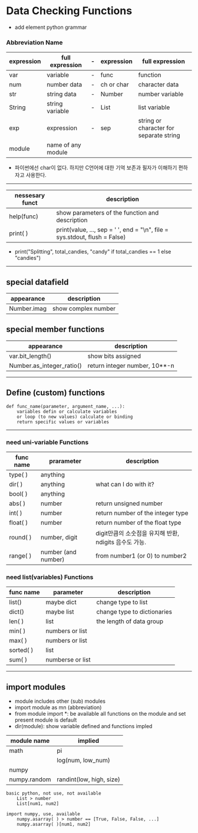 # Data Checking Functions

- add element python grammar

### Abbreviation Name

| expression | full expression    |  -  | expression | full expression                         |
| ---------- | ------------------ | :-: | ---------- | --------------------------------------- |
| var        | variable           |  -  | func       | function                                |
| num        | number data        |  -  | ch or char | character data                          |
| str        | string data        |  -  | Number     | number variable                         |
| String     | string variable    |  -  | List       | list variable                           |
| exp        | expression         |  -  | sep        | string or character for separate string |
| module     | name of any module |

- 파이썬에선 char이 없다. 하지만 C언어에 대한 기억 보존과 필자가 이해하기 편하자고 사용한다.

---

| nessesary funct | description                                                                |
| --------------- | -------------------------------------------------------------------------- |
| help(func)      | show parameters of the function and description                            |
| print( )        | print(value, ..., sep = ' ', end = "\n", file = sys.stdout, flush = False) |

- print("Splitting", total_candies, "candy" if total_candies == 1 else "candies")

---

## special datafield

| appearance  | description         |
| ----------- | ------------------- |
| Number.imag | show complex number |

## special member functions

| appearance                | description                     |
| ------------------------- | ------------------------------- |
| var.bit_length()          | show bits assigned              |
| Number.as_integer_ratio() | return integer number, 10\*\*-n |

---

## Define (custom) functions

```
def func_name(parameter, argument_name, ...):
    variables defin or calculate variables
    or loop (to new values) calculate or binding
    return specific values or variables
```

---

### need uni-variable Functions

| func name | prarameter          | description                                            |
| --------- | ------------------- | ------------------------------------------------------ |
| type( )   | anything            |
| dir( )    | anything            | what can I do with it?                                 |
| bool( )   | anything            |
| abs( )    | number              | return unsigned number                                 |
| int( )    | number              | return number of the integer type                      |
| float( )  | number              | return number of the float type                        |
| round( )  | number, digit       | digit만큼의 소숫점을 유지해 반환, ndigits 음수도 가능. |
| range( )  | number (and number) | from number1 (or 0) to number2                         |

### need list(variables) Functions

| func name | parameter        | description                 |
| --------- | ---------------- | --------------------------- |
| list()    | maybe dict       | change type to list         |
| dict()    | maybe list       | change type to dictionaries |
| len( )    | list             | the length of data group    |
| min( )    | numbers or list  |
| max( )    | numbers or list  |
| sorted( ) | list             |
| sum( )    | numberse or list |

---

## import modules

- module includes other (sub) modules
- import module as mn (abbreviation)
- from module import \*: be available all functions on the module and set present module is default
- dir(module): show variable defined and functions impled

| module name  | implied                  |
| ------------ | ------------------------ |
| math         | pi                       |
|              | log(num, low_num)        |
| numpy        |
| numpy.random | randint(low, high, size) |

```
basic python, not use, not available
    List > number
    List[num1, num2]

import numpy, use, available
    numpy.asarray( ) > number == [True, False, False, ...]
    numpy.asarray( )[num1, num2]
```
